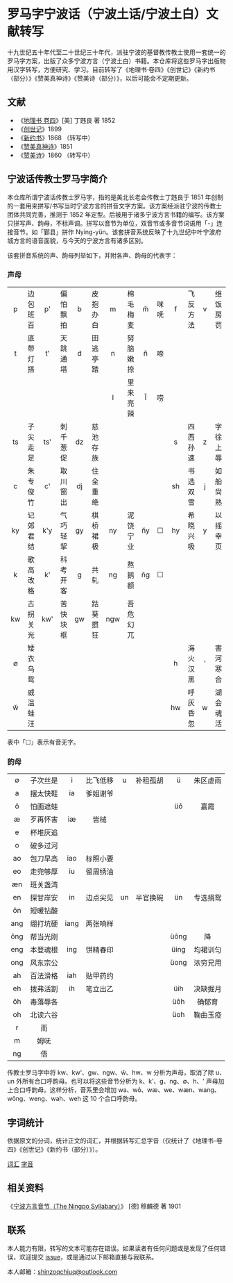 # 罗马字宁波话（宁波土话/宁波土白）文献转写

十九世纪五十年代至二十世纪三十年代，派驻宁波的基督教传教士使用一套统一的罗马字方案，出版了众多宁波方言（宁波土白）书籍。本仓库将这些罗马字出版物用汉字转写，方便研究、学习。目前转写了《地理书·卷四》《创世记》《新约书（部分）》《赞美真神诗》《赞美诗（部分）》，以后可能会不定期更新。

## 文献

- 《[地理书 卷四](./di-li-shü-kyün-s-1852)》\[美\] 丁韪良 著 1852
- 《[创世记](./tsʽông-shü-kyi-1899)》1899
- 《[新约书](./sing-iah-shü-1868)》1868 （转写中）
- 《[赞美真神诗](./tsæn-me-tsing-jing-s-1851)》1851
- 《[赞美诗](./tsæn-me-s-1860)》1860 （转写中）

## 宁波话传教士罗马字简介

本仓库所谓宁波话传教士罗马字，指的是美北长老会传教士丁韪良于 1851 年创制的一套用来拼写/书写当时宁波方言的拼音文字方案。该方案经派驻宁波的传教士团体共同完善，推测于 1852 年定型。后被用于诸多宁波方言书籍的编写。该方案只拼写声、韵母，不标声调。拼写以音节为单位，双音节或多音节词语用「-」连接音节。如「鄞县」拼作 Nying-yün。该套拼音系统反映了十九世纪中叶宁波府城方言的语音面貌，与今天的宁波方言有诸多区别。

该套拼音系统的声、韵母列举如下，并附各声、韵母的代表字：

### 声母

<table>
 <tbody>
  <tr>
   <td align="center">p</td>
   <td align="center">边包班百</td>
   <td align="center">pʽ</td>
   <td align="center">偏怕飘拍</td>
   <td align="center">b</td>
   <td align="center">皮抱办白</td>
   <td align="center">m</td>
   <td align="center">棉毛梅麦</td>
   <td align="center">m̆</td>
   <td align="center">咪呒</td>
   <td align="center">f</td>
   <td align="center">飞反方法</td>
   <td align="center">v</td>
   <td align="center">维饭房罚</td>
  </tr>
  <tr>
   <td align="center">t</td>
   <td align="center">底带灯搭</td>
   <td align="center">tʽ</td>
   <td align="center">天跳通塔</td>
   <td align="center">d</td>
   <td align="center">田逃亭踏</td>
   <td align="center">n</td>
   <td align="center">努脑嫩捺</td>
   <td align="center">n̆</td>
   <td align="center">㖠</td>
   <td align="center"> </td>
   <td align="center"> </td>
   <td align="center"> </td>
   <td align="center"> </td>
  </tr>
  <tr>
   <td align="center"> </td>
   <td align="center"> </td>
   <td align="center"> </td>
   <td align="center"> </td>
   <td align="center"> </td>
   <td align="center"> </td>
   <td align="center">l</td>
   <td align="center">里来亮辣</td>
   <td align="center">l̆</td>
   <td align="center">唠</td>
   <td align="center"> </td>
   <td align="center"> </td>
   <td align="center"> </td>
   <td align="center"> </td>
  </tr>
  <tr>
   <td align="center">ts</td>
   <td align="center">子尖走足</td>
   <td align="center">tsʽ</td>
   <td align="center">刺千葱促</td>
   <td align="center">dz</td>
   <td align="center">慈池存族</td>
   <td align="center"> </td>
   <td align="center"> </td>
   <td align="center"> </td>
   <td align="center"> </td>
   <td align="center">s</td>
   <td align="center">四西孙速</td>
   <td align="center">z</td>
   <td align="center">字徐上辱</td>
  </tr>
  <tr>
   <td align="center">c</td>
   <td align="center">朱专俊竹</td>
   <td align="center">cʽ</td>
   <td align="center">取川窗出</td>
   <td align="center">dj</td>
   <td align="center">住全重绝</td>
   <td align="center"> </td>
   <td align="center"> </td>
   <td align="center"> </td>
   <td align="center"> </td>
   <td align="center">sh</td>
   <td align="center">书选双雪</td>
   <td align="center">j</td>
   <td align="center">如船尙熟</td>
  </tr>
   <td align="center">ky</td>
   <td align="center">记郊君结</td>
   <td align="center">kʽy</td>
   <td align="center">气巧轻挈</td>
   <td align="center">gy</td>
   <td align="center">棋桥裙极</td>
   <td align="center">ny</td>
   <td align="center">泥饶宁业</td>
   <td align="center">n̆y</td>
   <td align="center">☐</td>
   <td align="center">hy</td>
   <td align="center">希晓兴吸</td>
   <td align="center">y</td>
   <td align="center">以摇幸页</td>
  </tr>
  <tr>
   <td align="center">k</td>
   <td align="center">歌高改格</td>
   <td align="center">kʽ</td>
   <td align="center">科考开客</td>
   <td align="center">g</td>
   <td align="center">共轧</td>
   <td align="center">ng</td>
   <td align="center">熬鹅额</td>
   <td align="center">n̆g</td>
   <td align="center">☐</td>
   <td align="center"> </td>
   <td align="center"> </td>
   <td align="center"> </td>
   <td align="center"> </td>
  </tr>
  <tr>
   <td align="center">kw</td>
   <td align="center">古拐关光</td>
   <td align="center">kwʽ</td>
   <td align="center">苦快块框</td>
   <td align="center">gw</td>
   <td align="center">跍葵掼狂</td>
   <td align="center">ngw</td>
   <td align="center">吾危幻兀</td>
   <td align="center"> </td>
   <td align="center"> </td>
   <td align="center"> </td>
   <td align="center"> </td>
   <td align="center"> </td>
   <td align="center"> </td>
  </tr>
  <tr>
   <td align="center">∅</td>
   <td align="center">矮衣乌鸳</td>
   <td align="center"> </td>
   <td align="center"> </td>
   <td align="center"> </td>
   <td align="center"> </td>
   <td align="center"> </td>
   <td align="center"> </td>
   <td align="center"> </td>
   <td align="center"> </td>
   <td align="center">h</td>
   <td align="center">海火汉黑</td>
   <td align="center">ʽ</td>
   <td align="center">害河寒合</td>
  </tr>
  <tr>
   <td align="center">w̆</td>
   <td align="center">威温蛙汪</td>
   <td align="center"> </td>
   <td align="center"> </td>
   <td align="center"> </td>
   <td align="center"> </td>
   <td align="center"> </td>
   <td align="center"> </td>
   <td align="center"> </td>
   <td align="center"> </td>
   <td align="center">hw</td>
   <td align="center">呼灰昏忽</td>
   <td align="center">w</td>
   <td align="center">湖会魂活</td>
  </tr>
 </tbody>
</table>

表中「☐」表示有音无字。

### 韵母

<table>
 <tbody>
  <tr>
   <td align="center">∅</td>
   <td align="center">子次丝是</td>
   <td align="center">i</td>
   <td align="center">比飞低移</td>
   <td align="center">u</td>
   <td align="center">补租孤胡</td>
   <td align="center">ü</td>
   <td align="center">朱区虚雨</td>
  </tr>
  <tr>
   <td align="center">a</td>
   <td align="center">摆太快鞋</td>
   <td align="center">ia</td>
   <td align="center">爹姐谢爷</td>
   <td align="center"> </td>
   <td align="center"> </td>
   <td align="center"> </td>
   <td align="center"> </td>
  </tr>
  <tr>
   <td align="center">ô</td>
   <td align="center">怕画遮蛙</td>
   <td align="center"> </td>
   <td align="center"> </td>
   <td align="center"> </td>
   <td align="center"> </td>
   <td align="center">üô</td>
   <td align="center">嘉霞</td>
  </tr>
  <tr>
   <td align="center">æ</td>
   <td align="center">歹再怀害</td>
   <td align="center">iæ</td>
   <td align="center">皆械</td>
   <td align="center"> </td>
   <td align="center"> </td>
   <td align="center"> </td>
   <td align="center"> </td>
  </tr>
  <tr>
   <td align="center">e</td>
   <td align="center">杯堆灰追</td>
   <td align="center"> </td>
   <td align="center"> </td>
   <td align="center"> </td>
   <td align="center"> </td>
   <td align="center"> </td>
   <td align="center"> </td>
  </tr>
  <tr>
   <td align="center">o</td>
   <td align="center">破多过河</td>
   <td align="center"> </td>
   <td align="center"> </td>
   <td align="center"> </td>
   <td align="center"> </td>
   <td align="center"> </td>
   <td align="center"> </td>
  </tr>
  <tr>
   <td align="center">ao</td>
   <td align="center">包刀早高</td>
   <td align="center">iao</td>
   <td align="center">标照小要</td>
   <td align="center"> </td>
   <td align="center"> </td>
   <td align="center"> </td>
   <td align="center"> </td>
  </tr>
  <tr>
   <td align="center">eo</td>
   <td align="center">走兜够厚</td>
   <td align="center">iu</td>
   <td align="center">留周绣油</td>
   <td align="center"> </td>
   <td align="center"> </td>
   <td align="center"> </td>
   <td align="center"> </td>
  </tr>
  <tr>
   <td align="center">æn</td>
   <td align="center">班关盏湾</td>
   <td align="center"> </td>
   <td align="center"> </td>
   <td align="center"> </td>
   <td align="center"> </td>
   <td align="center"> </td>
   <td align="center"> </td>
  </tr>
  <tr>
   <td align="center">en</td>
   <td align="center">探甘岸安</td>
   <td align="center">in</td>
   <td align="center">边点尖见</td>
   <td align="center">un</td>
   <td align="center">半官换碗</td>
   <td align="center">ün</td>
   <td align="center">专选捐鸳</td>
  </tr>
  <tr>
   <td align="center">ön</td>
   <td align="center">短暖钻酸</td>
   <td align="center"> </td>
   <td align="center"> </td>
   <td align="center"> </td>
   <td align="center"> </td>
   <td align="center"> </td>
   <td align="center"> </td>
  </tr>
  <tr>
   <td align="center">ang</td>
   <td align="center">绷打坑硬</td>
   <td align="center">iang</td>
   <td align="center">两张响样</td>
   <td align="center"> </td>
   <td align="center"> </td>
   <td align="center"> </td>
   <td align="center"> </td>
  </tr>
  <tr>
   <td align="center">ông</td>
   <td align="center">帮当光刚</td>
   <td align="center"> </td>
   <td align="center"> </td>
   <td align="center"> </td>
   <td align="center"> </td>
   <td align="center">üông</td>
   <td align="center">降</td>
  </tr>
  <tr>
   <td align="center">eng</td>
   <td align="center">本登魂根</td>
   <td align="center">ing</td>
   <td align="center">饼精春印</td>
   <td align="center"> </td>
   <td align="center"> </td>
   <td align="center">üing</td>
   <td align="center">均裙训匀</td>
  </tr>
  <tr>
   <td align="center">ong</td>
   <td align="center">风东宗公</td>
   <td align="center"> </td>
   <td align="center"> </td>
   <td align="center"> </td>
   <td align="center"> </td>
   <td align="center">üong</td>
   <td align="center">浓穷兄用</td>
  </tr>
  <tr>
   <td align="center">ah</td>
   <td align="center">百法滑格</td>
   <td align="center">iah</td>
   <td align="center">贴甲药约</td>
   <td align="center"> </td>
   <td align="center"> </td>
   <td align="center"> </td>
   <td align="center"> </td>
  </tr>
  <tr>
   <td align="center">eh</td>
   <td align="center">拨弗活割</td>
   <td align="center">ih</td>
   <td align="center">笔立出乙</td>
   <td align="center"> </td>
   <td align="center"> </td>
   <td align="center">üih</td>
   <td align="center">决缺掘月</td>
  </tr>
  <tr>
   <td align="center">ôh</td>
   <td align="center">毒落辱各</td>
   <td align="center"> </td>
   <td align="center"> </td>
   <td align="center"> </td>
   <td align="center"> </td>
   <td align="center">üôh</td>
   <td align="center">确郁育</td>
  </tr>
  <tr>
   <td align="center">oh</td>
   <td align="center">北读六谷</td>
   <td align="center"> </td>
   <td align="center"> </td>
   <td align="center"> </td>
   <td align="center"> </td>
   <td align="center">üoh</td>
   <td align="center">鞠曲玉疫</td>
  </tr>
  <tr>
   <td align="center">r</td>
   <td align="center">而</td>
   <td align="center"> </td>
   <td align="center"> </td>
   <td align="center"> </td>
   <td align="center"> </td>
   <td align="center"> </td>
   <td align="center"> </td>
  </tr>
  <tr>
   <td align="center">m</td>
   <td align="center">姆呒</td>
   <td align="center"> </td>
   <td align="center"> </td>
   <td align="center"> </td>
   <td align="center"> </td>
   <td align="center"> </td>
   <td align="center"> </td>
  </tr>
  <tr>
   <td align="center">ng</td>
   <td align="center">俉</td>
   <td align="center"> </td>
   <td align="center"> </td>
   <td align="center"> </td>
   <td align="center"> </td>
   <td align="center"> </td>
   <td align="center"> </td>
  </tr>
 </tbody>
</table>

传教士罗马字中将 kw、kwʽ、gw、ngw、w̆、hw、w 分析为声母，取消了除 u、un 外所有合口呼韵母。也可以将这些音节分析为 k、kʽ、g、ng、∅、h、ʽ 声母加上合口呼韵母。这样分析，音系里会增加 wa、wô、wæ、we、wæn、wang、wông、weng、wah、weh 这 10 个合口呼韵母。

## 字词统计

依据原文的分词，统计正文的词汇，并根据转写汇总字音（仅统计了《地理书-卷四》《创世记》《新约书（部分）》）。

[词汇](./詞.tsv) [字音](./字.tsv)

## 相关资料

《[宁波方言音节（The Ningpo Syllabary）](https://github.com/ionkaon/data#The-Ningpo-Syllabary)》 \[德\] 穆麟德 著 1901

## 联系

本人能力有限，转写的文本可能存在错误。如果读者有任何问题或是发现了任何错误，欢迎提交 [issue](https://github.com/shinzoqchiuq/books-in-wu-romanization/issues)，或是通过以下邮箱直接与我联系。

本人邮箱：shinzoqchiuq@outlook.com

